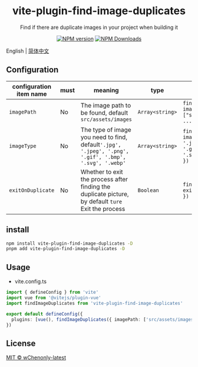 <h1 align="center">vite-plugin-find-image-duplicates</h1>
<p align="center">Find if there are duplicate images in your project when building it</p>

<p align="center">
<a href="https://www.npmjs.com/package/vite-plugin-find-image-duplicates" target="__blank"><img src="https://img.shields.io/npm/v/vite-plugin-find-image-duplicates?color=a1b858&label=" alt="NPM version"></a>
<a href="https://www.npmjs.com/package/vite-plugin-find-image-duplicates" target="__blank"><img alt="NPM Downloads" src="https://img.shields.io/npm/dm/vite-plugin-find-image-duplicates?color=50a36f&label="></a>
</p>

English | [简体中文](./README.zh_CN.md)

## Configuration

| **configuration item name** | **must** | **meaning**                                                                                           | **type**        | **example**                                                                                          |
| --------------------------- | -------- | ----------------------------------------------------------------------------------------------------- | --------------- | ---------------------------------------------------------------------------------------------------- |
| `imagePath`                 | No       | The image path to be found, default `src/assets/images`                                               | `Array<string>` | `findImageDuplicates({ imagePath: ["src/assets/images", ...] })`                                     |
| `imageType`                 | No       | The type of image you need to find, default`'.jpg', '.jpeg', '.png', '.gif', '.bmp', '.svg', '.webp'` | `Array<string>` | `findImageDuplicates({ imageType: ['.jpg', '.jpeg', '.png', '.gif', '.bmp', '.svg', '.webp',...] })` |
| `exitOnDuplicate`           | No       | Whether to exit the process after finding the duplicate picture, by default `ture` Exit the process   | `Boolean`       | `findImageDuplicates({ exitOnDuplicate:false })`                                                     |

## install

```bash
npm install vite-plugin-find-image-duplicates -D
pnpm add vite-plugin-find-image-duplicates -D
```

## Usage

- vite.config.ts

```ts
import { defineConfig } from 'vite'
import vue from '@vitejs/plugin-vue'
import findImageDuplicates from 'vite-plugin-find-image-duplicates'

export default defineConfig({
  plugins: [vue(), findImageDuplicates({ imagePath: ['src/assets/images/recur'], exitOnDuplicate: false })]
})
```

## License

[MIT © wChenonly-latest](./LICENSE)
